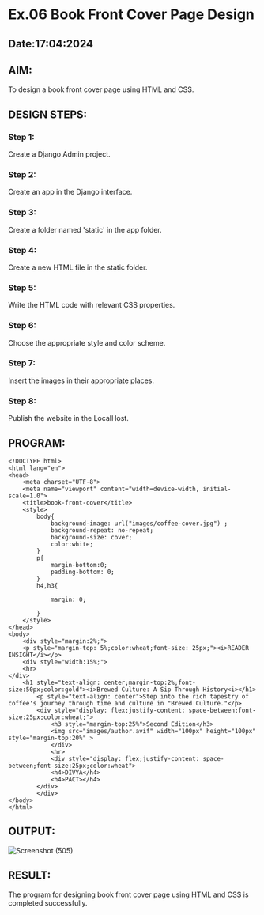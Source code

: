 # Ex.06 Book Front Cover Page Design
## Date:17:04:2024

## AIM:
To design a book front cover page using HTML and CSS.

## DESIGN STEPS:

### Step 1:
Create a Django Admin project.

### Step 2:
Create an app in the Django interface.

### Step 3:
Create a folder named 'static' in the app folder.

### Step 4:
Create a new HTML file in the static folder.

### Step 5:
Write the HTML code with relevant CSS properties.

### Step 6:
Choose the appropriate style and color scheme.

### Step 7:
Insert the images in their appropriate places.

### Step 8:
Publish the website in the LocalHost.

## PROGRAM:
```
<!DOCTYPE html>
<html lang="en">
<head>
    <meta charset="UTF-8">
    <meta name="viewport" content="width=device-width, initial-scale=1.0">
    <title>book-front-cover</title>
    <style>
        body{
            background-image: url("images/coffee-cover.jpg") ;
            background-repeat: no-repeat;
            background-size: cover;
            color:white;
        }
        p{
            margin-bottom:0;
            padding-bottom: 0;
        }
        h4,h3{

            margin: 0;
    
        }
    </style>
</head>
<body>
    <div style="margin:2%;">
    <p style="margin-top: 5%;color:wheat;font-size: 25px;"><i>READER INSIGHT</i></p>
    <div style="width:15%;">
    <hr>
</div>
    <h1 style="text-align: center;margin-top:2%;font-size:50px;color:gold"><i>Brewed Culture: A Sip Through History<i></h1>
        <p style="text-align: center">Step into the rich tapestry of coffee's journey through time and culture in "Brewed Culture."</p>
        <div style="display: flex;justify-content: space-between;font-size:25px;color:wheat;">
            <h3 style="margin-top:25%">Second Edition</h3>
            <img src="images/author.avif" width="100px" height="100px" style="margin-top:20%" >
            </div>
            <hr>
            <div style="display: flex;justify-content: space-between;font-size:25px;color:wheat">
            <h4>DIVYA</h4>
            <h4>PACT></h4>
        </div>
        </div>
</body>
</html>
```
## OUTPUT:

![Screenshot (505)](https://github.com/D-I-V-Y-A-S/cover/assets/141506417/b0ef3167-92a9-42f0-833c-03d131640c35)

## RESULT:
The program for designing book front cover page using HTML and CSS is completed successfully.
